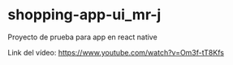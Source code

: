 # shopping-app-ui_mr-j
Proyecto de prueba para app en react native

Link del vídeo: https://www.youtube.com/watch?v=Om3f-tT8Kfs
